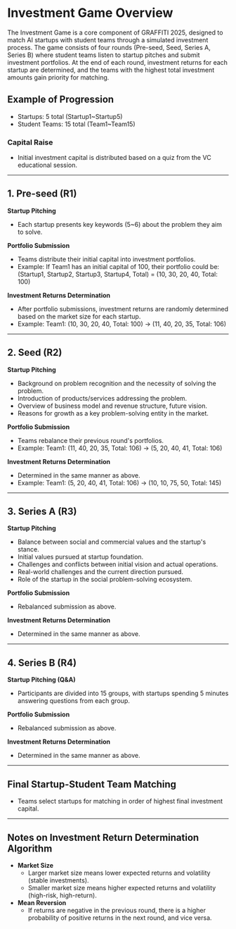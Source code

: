 # Investment Game Overview

The Investment Game is a core component of GRAFFITI 2025, designed to match AI startups with student teams through a simulated investment process. The game consists of four rounds (Pre-seed, Seed, Series A, Series B) where student teams listen to startup pitches and submit investment portfolios. At the end of each round, investment returns for each startup are determined, and the teams with the highest total investment amounts gain priority for matching.

## Example of Progression

- Startups: 5 total (Startup1~Startup5)
- Student Teams: 15 total (Team1~Team15)

### Capital Raise

- Initial investment capital is distributed based on a quiz from the VC educational session.

---

## 1. Pre-seed (R1)

**Startup Pitching**

- Each startup presents key keywords (5~6) about the problem they aim to solve.

**Portfolio Submission**

- Teams distribute their initial capital into investment portfolios.
- Example: If Team1 has an initial capital of 100, their portfolio could be: (Startup1, Startup2, Startup3, Startup4, Total) = (10, 30, 20, 40, Total: 100)

**Investment Returns Determination**

- After portfolio submissions, investment returns are randomly determined based on the market size for each startup.
- Example: Team1: (10, 30, 20, 40, Total: 100) → (11, 40, 20, 35, Total: 106)

---

## 2. Seed (R2)

**Startup Pitching**

- Background on problem recognition and the necessity of solving the problem.
- Introduction of products/services addressing the problem.
- Overview of business model and revenue structure, future vision.
- Reasons for growth as a key problem-solving entity in the market.

**Portfolio Submission**

- Teams rebalance their previous round's portfolios.
- Example: Team1: (11, 40, 20, 35, Total: 106) → (5, 20, 40, 41, Total: 106)

**Investment Returns Determination**

- Determined in the same manner as above.
- Example: Team1: (5, 20, 40, 41, Total: 106) → (10, 10, 75, 50, Total: 145)

---

## 3. Series A (R3)

**Startup Pitching**

- Balance between social and commercial values and the startup's stance.
- Initial values pursued at startup foundation.
- Challenges and conflicts between initial vision and actual operations.
- Real-world challenges and the current direction pursued.
- Role of the startup in the social problem-solving ecosystem.

**Portfolio Submission**

- Rebalanced submission as above.

**Investment Returns Determination**

- Determined in the same manner as above.

---

## 4. Series B (R4)

**Startup Pitching (Q&A)**

- Participants are divided into 15 groups, with startups spending 5 minutes answering questions from each group.

**Portfolio Submission**

- Rebalanced submission as above.

**Investment Returns Determination**

- Determined in the same manner as above.

---

## Final Startup-Student Team Matching

- Teams select startups for matching in order of highest final investment capital.

---

## Notes on Investment Return Determination Algorithm

- **Market Size**
  - Larger market size means lower expected returns and volatility (stable investments).
  - Smaller market size means higher expected returns and volatility (high-risk, high-return).
- **Mean Reversion**
  - If returns are negative in the previous round, there is a higher probability of positive returns in the next round, and vice versa.
